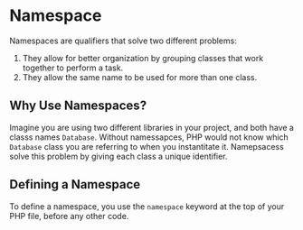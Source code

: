 # Namespace 
Namespaces are qualifiers that solve two different problems: 
 1. They allow for better organization by grouping classes that work together to perform a task.
 2. They allow the same name to be used for more than one class. 

## Why Use Namespaces?
Imagine you are using two different libraries in your project, and both have a classs names `Database`. Without namessapces, PHP would not know which `Database` class you are referring to when you instantitate it. Namepsacess solve this problem by giving each class a unique identifier. 

## Defining a Namespace 
To define a namespace, you use the `namespace` keyword at the top of your PHP file, before any other code. 

